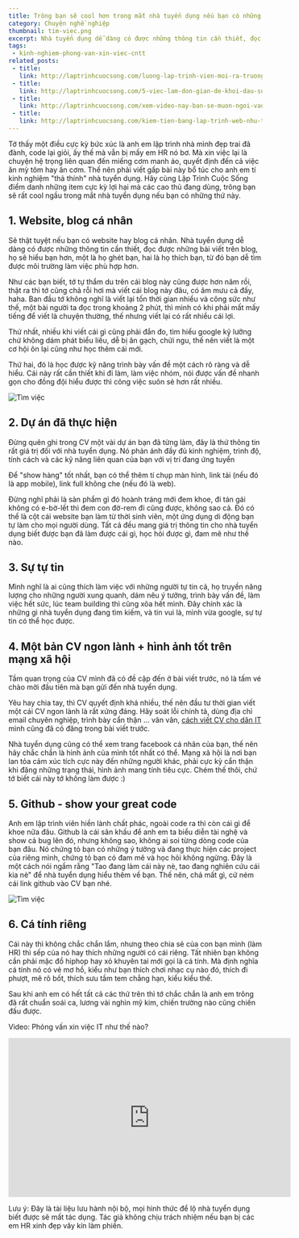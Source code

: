 ```yaml
---
title: Trông bạn sẽ cool hơn trong mắt nhà tuyển dụng nếu bạn có những thứ này
category: Chuyện nghề nghiệp
thumbnail: tim-viec.png
excerpt: Nhà tuyển dụng dễ dàng có được những thông tin cần thiết, đọc được những bài viết trên blog, họ sẽ hiểu bạn hơn, một là họ ghét bạn, hai là họ thích bạn, từ đó bạn dễ tìm được môi trường làm việc phù hợp hơn.
tags:
 - kinh-nghiem-phong-van-xin-viec-cntt
related_posts:
 - title: 
   link: http://laptrinhcuocsong.com/luong-lap-trinh-vien-moi-ra-truong.html
 - title: 
   link: http://laptrinhcuocsong.com/5-viec-lam-don-gian-de-khoi-dau-su-nghiep-lap-trinh-vien-nghiem-tuc.html
 - title: 
   link: http://laptrinhcuocsong.com/xem-video-nay-ban-se-muon-ngoi-vao-va-lap-trinh-ngay-lap-tuc.html
 - title: 
   link: http://laptrinhcuocsong.com/kiem-tien-bang-lap-trinh-web-nhu-the-nao.html
---
```


Tớ thấy một điều cực kỳ bức xúc là anh em lập trình nhà mình đẹp trai đã đành, code lại giỏi, ấy thế mà vẫn bị mấy em HR nó bơ. Mà xin việc lại là chuyện hệ trọng liên quan đến miếng cơm manh áo, quyết định đến cả việc ăn mỳ tôm hay ăn cơm. Thế nên phải viết gấp bài này bổ túc cho anh em tí kinh nghiệm "thả thính" nhà tuyển dụng. Hãy cùng Lập Trình Cuộc Sống điểm danh những item cực kỳ lợi hại mà các cao thủ đang dùng, trông bạn sẽ rất cool ngầu trong mắt nhà tuyển dụng nếu bạn có những thứ này.

## 1. Website, blog cá nhân

Sẽ thật tuyệt nếu bạn có website hay blog cá nhân. Nhà tuyển dụng dễ dàng có được những thông tin cần thiết, đọc được những bài viết trên blog, họ sẽ hiểu bạn hơn, một là họ ghét bạn, hai là họ thích bạn, từ đó bạn dễ tìm được môi trường làm việc phù hợp hơn.

Như các bạn biết, tớ tự thẩm du trên cái blog này cũng được hơn năm rồi, thật ra thì tớ cũng chả rỗi hơi mà viết cái blog này đâu, có âm mưu cả đấy, haha. Ban đầu tớ không nghĩ là viết lại tốn thời gian nhiều và công sức như thế, một bài người ta đọc trong khoảng 2 phút, thì mình có khi phải mất mấy tiếng để viết là chuyện thường, thế nhưng viết lại có rất nhiều cái lợi.

Thứ nhất, nhiều khi viết cái gì cũng phải đắn đo, tìm hiểu google kỹ lưỡng chứ không dám phát biểu liều, dễ bị ăn gạch, chửi ngu, thế nên viết là một cơ hội ôn lại cũng như học thêm cái mới.

Thứ hai, đó là học được kỹ năng trình bày vấn đề một cách rõ ràng và dễ hiểu. Cái này rất cần thiết khi đi làm, làm việc nhóm, nói được vấn đề nhanh gọn cho đồng đội hiểu được thì công việc suôn sẻ hơn rất nhiều.

![Tìm việc](images/tim-viec-1.jpg)

## 2. Dự án đã thực hiện

Đừng quên ghi trong CV một vài dự án bạn đã từng làm, đây là thứ thông tin rất giá trị đối với nhà tuyển dụng. Nó phản ánh đầy đủ kinh nghiệm, trình độ, tính cách và các kỹ năng liên quan của bạn với vị trí đang ứng tuyển

Để "show hàng" tốt nhất, bạn có thể thêm tí chụp màn hình, link tải (nếu đó là app mobile), link full không che (nếu đó là web).

Đừng nghĩ phải là sản phẩm gì đó hoành tráng mới đem khoe, đi tán gái không có e-bờ-lết thì đem con đờ-rem đi cũng được, không sao cả. Đó có thể là cột cái website bạn làm từ thời sinh viên, một ứng dụng di động bạn tự làm cho mọi người dùng. Tất cả đều mang giá trị thông tin cho nhà tuyển dụng biết được bạn đã làm được cái gì, học hỏi được gì, đam mê như thế nào.

## 3. Sự tự tin

Mình nghĩ là ai cũng thích làm việc với những người tự tin cả, họ truyền năng lượng cho những người xung quanh, dám nêu ý tưởng, trình bày vấn đề, làm việc hết sức, lúc team building thì cũng xõa hết mình. Đây chính xác là những gì nhà tuyển dụng đang tìm kiếm, và tin vui là, mình vừa google, sự tự tin có thể học được.

## 4. Một bản CV ngon lành + hình ảnh tốt trên mạng xã hội

Tầm quan trọng của CV mình đã có đề cập đến ở bài viết trước, nó là tấm vé chào mời đầu tiên mà bạn gửi đến nhà tuyển dụng.

Yêu hay chia tay, thì CV quyết định khá nhiều, thế nên đầu tư thời gian viết một cái CV ngon lành là rất xứng đáng. Hãy soát lỗi chính tả, dùng địa chỉ email chuyên nghiệp, trình bày cẩn thận ... vân vân, [cách viết CV cho dân IT](http://laptrinhcuocsong.com/viet-cv-xin-viec-nhu-the-nao-download-mau-cv.html) mình cũng đã có đăng trong bài viết trước.

Nhà tuyển dụng cũng có thể xem trang facebook cá nhân của bạn, thế nên hãy chắc chắn là hình ảnh của mình tốt nhất có thể. Mạng xã hội là nơi bạn lan tỏa cảm xúc tích cực này đến những người khác, phải cực kỳ cẩn thận khi đăng những trạng thái, hình ảnh mang tính tiêu cực. Chém thế thôi, chứ tớ biết cái này tớ không làm được :)

## 5. Github - show your great code

Anh em lập trình viên hiền lành chất phác, ngoài code ra thì còn cái gì để khoe nữa đâu. Github là cái sân khấu để anh em ta biểu diễn tài nghệ và show cả bug lên đó, nhưng không sao, không ai soi từng dòng code của bạn đâu. Nó chứng tỏ bạn có những ý tưởng và đang thực hiện các project của riêng mình, chứng tỏ bạn có đam mê và học hỏi không ngừng. Đây là một cách nói ngầm rằng "Tao đang làm cái này nè, tao đang nghiên cứu cái kia nè" để nhà tuyển dụng hiểu thêm về bạn. Thế nên, chả mất gì, cứ ném cái link github vào CV bạn nhé.

![Tìm việc](images/tim-viec-2.jpg)

## 6. Cá tính riêng

Cái này thì không chắc chắn lắm, nhưng theo chia sẻ của con bạn mình (làm HR) thì sếp của nó hay thích những người có cái riêng. Tất nhiên bạn không cần phải mặc đồ hiphop hay xỏ khuyên tai mới gọi là cá tính. Mà định nghĩa cá tính nó có vẻ mơ hồ, kiểu như bạn thích chơi nhạc cụ nào đó, thích đi phượt, mê rô bốt, thích sưu tầm tem chẳng hạn, kiểu kiểu thế. 

Sau khi anh em có hết tất cả các thứ trên thì tớ chắc chắn là anh em trông đã rất chuẩn soái ca, lương vài nghìn mỹ kim, chiến trường nào cũng chiến đấu được.

Video: Phỏng vấn xin việc IT như thế nào? 

<div class="youtube">
<iframe width="560" height="315" src="https://www.youtube.com/embed/GaMExVaxHc8" frameborder="0" allowfullscreen></iframe>
</div>

Lưu ý: Đây là tài liệu lưu hành nội bộ, mọi hình thức để lộ nhà tuyển dụng biết được sẽ mất tác dụng. Tác giả không chịu trách nhiệm nếu bạn bị các em HR xinh đẹp vây kín làm phiền.




